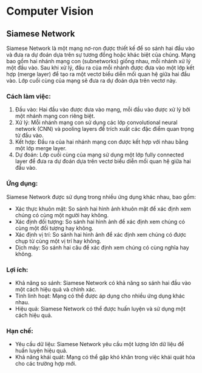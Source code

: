 # Computer Vision

## Siamese Network
Siamese Network là một mạng nơ-ron được thiết kế để so sánh hai đầu vào và đưa ra dự đoán dựa trên sự tương đồng hoặc khác biệt của chúng. Mạng bao gồm hai nhánh mạng con (subnetworks) giống nhau, mỗi nhánh xử lý một đầu vào. Sau khi xử lý, đầu ra của mỗi nhánh được đưa vào một lớp kết hợp (merge layer) để tạo ra một vectơ biểu diễn mối quan hệ giữa hai đầu vào. Lớp cuối cùng của mạng sẽ đưa ra dự đoán dựa trên vectơ này.

### Cách làm việc:

1. Đầu vào: Hai đầu vào được đưa vào mạng, mỗi đầu vào được xử lý bởi một nhánh mạng con riêng biệt.
2. Xử lý: Mỗi nhánh mạng con sử dụng các lớp convolutional neural network (CNN) và pooling layers để trích xuất các đặc điểm quan trọng từ đầu vào.
3. Kết hợp: Đầu ra của hai nhánh mạng con được kết hợp với nhau bằng một lớp merge layer.
4. Dự đoán: Lớp cuối cùng của mạng sử dụng một lớp fully connected layer để đưa ra dự đoán dựa trên vectơ biểu diễn mối quan hệ giữa hai đầu vào.

### Ứng dụng:

Siamese Network được sử dụng trong nhiều ứng dụng khác nhau, bao gồm:

* Xác thực khuôn mặt: So sánh hai hình ảnh khuôn mặt để xác định xem chúng có cùng một người hay không.
* Xác định đối tượng: So sánh hai hình ảnh để xác định xem chúng có cùng một đối tượng hay không.
* Xác định vị trí: So sánh hai hình ảnh để xác định xem chúng có được chụp từ cùng một vị trí hay không.
* Dịch máy: So sánh hai câu để xác định xem chúng có cùng nghĩa hay không.
### Lợi ích:
* Khả năng so sánh: Siamese Network có khả năng so sánh hai đầu vào một cách hiệu quả và chính xác.
* Tính linh hoạt: Mạng có thể được áp dụng cho nhiều ứng dụng khác nhau.
* Hiệu quả: Siamese Network có thể được huấn luyện và sử dụng một cách hiệu quả.
### Hạn chế:
* Yêu cầu dữ liệu: Siamese Network yêu cầu một lượng lớn dữ liệu để huấn luyện hiệu quả.
* Khả năng khái quát: Mạng có thể gặp khó khăn trong việc khái quát hóa cho các trường hợp mới.
